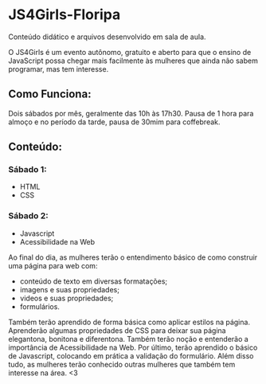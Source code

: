 # JS4Girls-Floripa

Conteúdo didático e arquivos desenvolvido em sala de aula.

O JS4Girls é um evento autônomo, gratuito e aberto para que o ensino de JavaScript possa chegar mais facilmente às mulheres que ainda não sabem programar, mas tem interesse. 

## Como Funciona: 

Dois sábados por mês, geralmente das 10h às 17h30. Pausa de 1 hora para almoço e no período da tarde, pausa de 30mim para coffebreak. 

## Conteúdo:

### Sábado 1:
- HTML
- CSS

### Sábado 2:
- Javascript 
- Acessibilidade na Web

Ao final do dia, as mulheres terão o entendimento básico de como construir uma página para web com:

- conteúdo de texto em diversas formatações;
- imagens e suas propriedades;
- videos e suas propriedades;
- formulários. 

Também terão aprendido de forma básica como aplicar estilos na página. 
Aprenderão algumas propriedades de CSS para deixar sua página elegantona, bonitona e diferentona. 
Também terão noção e entenderão a importância de Acessibilidade na Web.
Por último, terão aprendido o básico de Javascript, colocando em prática a validação do formulário. Além disso tudo, as mulheres terão conhecido outras mulheres que também tem interesse na área. <3

